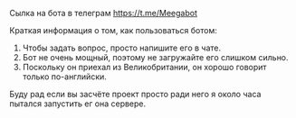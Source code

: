 Сылка на бота в телеграм https://t.me/Meegabot

Краткая информация о том, как пользоваться ботом:
1. Чтобы задать вопрос, просто напишите его в чате. 
2. Бот не очень мощный, поэтому не загружайте его слишком сильно. 
3. Поскольку он приехал из Великобритании, он хорошо говорит только по-английски.

Буду рад если вы засчёте проект просто ради него я около часа пытался запустить ег она сервере.